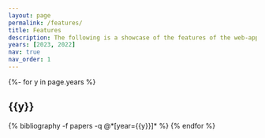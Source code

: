 ```yaml
---
layout: page
permalink: /features/
title: Features
description: The following is a showcase of the features of the web-app.
years: [2023, 2022]
nav: true
nav_order: 1
---
```


<!-- _pages/publications.md -->
<div class="publications">

{%- for y in page.years %}
  <h2 class="year">{{y}}</h2>
  {% bibliography -f papers -q @*[year={{y}}]* %}
{% endfor %}

</div>
